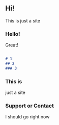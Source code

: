 ## Hi!

This is just a site

### Hello!

Great!

```markdown

# 1
## 2
### 3

```


### This is

just a site

### Support or Contact

I should go right now
